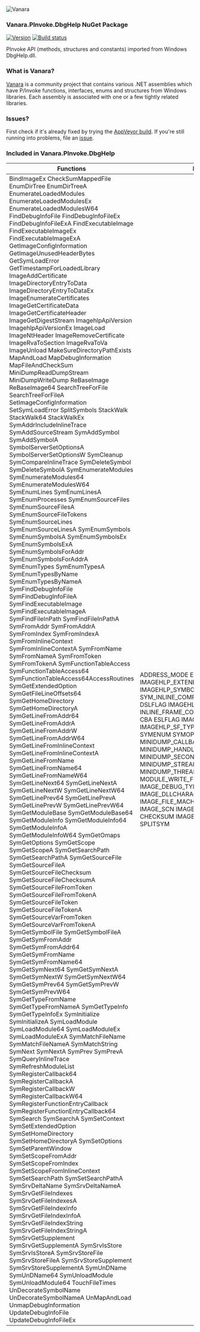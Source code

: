 ﻿![Vanara](https://raw.githubusercontent.com/dahall/Vanara/master/docs/icons/VanaraHeading.png)
### **Vanara.PInvoke.DbgHelp NuGet Package**
[![Version](https://img.shields.io/nuget/v/Vanara.PInvoke.DbgHelp?label=NuGet&style=flat-square)](https://github.com/dahall/Vanara/releases)
[![Build status](https://img.shields.io/appveyor/build/dahall/vanara?label=AppVeyor%20build&style=flat-square)](https://ci.appveyor.com/project/dahall/vanara)

PInvoke API (methods, structures and constants) imported from Windows DbgHelp.dll.

### **What is Vanara?**

[Vanara](https://github.com/dahall/Vanara) is a community project that contains various .NET assemblies which have P/Invoke functions, interfaces, enums and structures from Windows libraries. Each assembly is associated with one or a few tightly related libraries.

### **Issues?**

First check if it's already fixed by trying the [AppVeyor build](https://ci.appveyor.com/nuget/vanara-prerelease).
If you're still running into problems, file an [issue](https://github.com/dahall/Vanara/issues).

### **Included in Vanara.PInvoke.DbgHelp**

Functions | Enumerations | Structures
--- | --- | ---
BindImageEx CheckSumMappedFile EnumDirTree EnumDirTreeA EnumerateLoadedModules EnumerateLoadedModulesEx EnumerateLoadedModulesW64 FindDebugInfoFile FindDebugInfoFileEx FindDebugInfoFileExA FindExecutableImage FindExecutableImageEx FindExecutableImageExA GetImageConfigInformation GetImageUnusedHeaderBytes GetSymLoadError GetTimestampForLoadedLibrary ImageAddCertificate ImageDirectoryEntryToData ImageDirectoryEntryToDataEx ImageEnumerateCertificates ImageGetCertificateData ImageGetCertificateHeader ImageGetDigestStream ImagehlpApiVersion ImagehlpApiVersionEx ImageLoad ImageNtHeader ImageRemoveCertificate ImageRvaToSection ImageRvaToVa ImageUnload MakeSureDirectoryPathExists MapAndLoad MapDebugInformation MapFileAndCheckSum MiniDumpReadDumpStream MiniDumpWriteDump ReBaseImage ReBaseImage64 SearchTreeForFile SearchTreeForFileA SetImageConfigInformation SetSymLoadError SplitSymbols StackWalk StackWalk64 StackWalkEx SymAddrIncludeInlineTrace SymAddSourceStream SymAddSymbol SymAddSymbolA SymbolServerSetOptionsA SymbolServerSetOptionsW SymCleanup SymCompareInlineTrace SymDeleteSymbol SymDeleteSymbolA SymEnumerateModules SymEnumerateModules64 SymEnumerateModulesW64 SymEnumLines SymEnumLinesA SymEnumProcesses SymEnumSourceFiles SymEnumSourceFilesA SymEnumSourceFileTokens SymEnumSourceLines SymEnumSourceLinesA SymEnumSymbols SymEnumSymbolsA SymEnumSymbolsEx SymEnumSymbolsExA SymEnumSymbolsForAddr SymEnumSymbolsForAddrA SymEnumTypes SymEnumTypesA SymEnumTypesByName SymEnumTypesByNameA SymFindDebugInfoFile SymFindDebugInfoFileA SymFindExecutableImage SymFindExecutableImageA SymFindFileInPath SymFindFileInPathA SymFromAddr SymFromAddrA SymFromIndex SymFromIndexA SymFromInlineContext SymFromInlineContextA SymFromName SymFromNameA SymFromToken SymFromTokenA SymFunctionTableAccess SymFunctionTableAccess64 SymFunctionTableAccess64AccessRoutines SymGetExtendedOption SymGetFileLineOffsets64 SymGetHomeDirectory SymGetHomeDirectoryA SymGetLineFromAddr64 SymGetLineFromAddrA SymGetLineFromAddrW SymGetLineFromAddrW64 SymGetLineFromInlineContext SymGetLineFromInlineContextA SymGetLineFromName SymGetLineFromName64 SymGetLineFromNameW64 SymGetLineNext64 SymGetLineNextA SymGetLineNextW SymGetLineNextW64 SymGetLinePrev64 SymGetLinePrevA SymGetLinePrevW SymGetLinePrevW64 SymGetModuleBase SymGetModuleBase64 SymGetModuleInfo SymGetModuleInfo64 SymGetModuleInfoA SymGetModuleInfoW64 SymGetOmaps SymGetOptions SymGetScope SymGetScopeA SymGetSearchPath SymGetSearchPathA SymGetSourceFile SymGetSourceFileA SymGetSourceFileChecksum SymGetSourceFileChecksumA SymGetSourceFileFromToken SymGetSourceFileFromTokenA SymGetSourceFileToken SymGetSourceFileTokenA SymGetSourceVarFromToken SymGetSourceVarFromTokenA SymGetSymbolFile SymGetSymbolFileA SymGetSymFromAddr SymGetSymFromAddr64 SymGetSymFromName SymGetSymFromName64 SymGetSymNext64 SymGetSymNextA SymGetSymNextW SymGetSymNextW64 SymGetSymPrev64 SymGetSymPrevW SymGetSymPrevW64 SymGetTypeFromName SymGetTypeFromNameA SymGetTypeInfo SymGetTypeInfoEx SymInitialize SymInitializeA SymLoadModule SymLoadModule64 SymLoadModuleEx SymLoadModuleExA SymMatchFileName SymMatchFileNameA SymMatchString SymNext SymNextA SymPrev SymPrevA SymQueryInlineTrace SymRefreshModuleList SymRegisterCallback64 SymRegisterCallbackA SymRegisterCallbackW SymRegisterCallbackW64 SymRegisterFunctionEntryCallback SymRegisterFunctionEntryCallback64 SymSearch SymSearchA SymSetContext SymSetExtendedOption SymSetHomeDirectory SymSetHomeDirectoryA SymSetOptions SymSetParentWindow SymSetScopeFromAddr SymSetScopeFromIndex SymSetScopeFromInlineContext SymSetSearchPath SymSetSearchPathA SymSrvDeltaName SymSrvDeltaNameA SymSrvGetFileIndexes SymSrvGetFileIndexesA SymSrvGetFileIndexInfo SymSrvGetFileIndexInfoA SymSrvGetFileIndexString SymSrvGetFileIndexStringA SymSrvGetSupplement SymSrvGetSupplementA SymSrvIsStore SymSrvIsStoreA SymSrvStoreFile SymSrvStoreFileA SymSrvStoreSupplement SymSrvStoreSupplementA SymUnDName SymUnDName64 SymUnloadModule SymUnloadModule64 TouchFileTimes UnDecorateSymbolName UnDecorateSymbolNameA UnMapAndLoad UnmapDebugInformation UpdateDebugInfoFile UpdateDebugInfoFileEx  | ADDRESS_MODE EVENT_SEVERITY FRAME IMAGEHLP_EXTENDED_OPTIONS IMAGEHLP_SYMBOL_TYPE_INFO SYM_INLINE_COMP SYM_STKWALK UNDNAME DSLFLAG IMAGEHLP_GTI_FLAGS INLINE_FRAME_CONTEXT SYM_TYPE SYMFLAG CBA ESLFLAG IMAGEHLP_HD_TYPE IMAGEHLP_SF_TYPE SLMFLAG SSRVOPT SYMENUM SYMOPT SYMSEARCH SYMSTOREOPT MINIDUMP_CALLBACK_TYPE MINIDUMP_HANDLE_OBJECT_INFORMATION_TYPE MINIDUMP_SECONDARY_FLAGS MINIDUMP_STREAM_TYPE MINIDUMP_THREAD_INFO_FLAG MINIDUMP_TYPE MODULE_WRITE_FLAGS THREAD_WRITE_FLAGS IMAGE_DEBUG_TYPE IMAGE_DIRECTORY_ENTRY IMAGE_DLLCHARACTERISTICS IMAGE_FILE IMAGE_FILE_MACHINE IMAGE_OPTIONAL_MAGIC IMAGE_SCN IMAGE_SUBSYSTEM BINDOPTS CHECKSUM IMAGEHLP_STATUS_REASON SPLITSYM                                                                                                                                                                                  | ADDRESS ADDRESS64 API_VERSION IMAGE_DEBUG_INFORMATION IMAGEHLP_CBA_EVENT IMAGEHLP_CBA_READ_MEMORY IMAGEHLP_DEFERRED_SYMBOL_LOAD IMAGEHLP_DEFERRED_SYMBOL_LOAD64 IMAGEHLP_DEFERRED_SYMBOL_LOADW64 IMAGEHLP_DUPLICATE_SYMBOL64 IMAGEHLP_GET_TYPE_INFO_PARAMS IMAGEHLP_LINE IMAGEHLP_LINE64 IMAGEHLP_MODULE IMAGEHLP_MODULE64 IMAGEHLP_STACK_FRAME IMAGEHLP_SYMBOL IMAGEHLP_SYMBOL64 IMAGEHLP_SYMBOLW IMAGEHLP_SYMBOLW64 KDHELP KDHELP64 LOADED_IMAGE LOADED_IMAGE_UNSAFE MODLOAD_CVMISC MODLOAD_DATA OMAP SOURCEFILE SRCCODEINFO STACKFRAME STACKFRAME_EX STACKFRAME64 SYMBOL_INFO SYMBOL_INFO_V SYMSRV_INDEX_INFO TI_FINDCHILDREN_PARAMS CONTEXT CPU_INFORMATION MINIDUMP_CALLBACK_INFORMATION MINIDUMP_CALLBACK_INPUT MINIDUMP_CALLBACK_OUTPUT MINIDUMP_DIRECTORY MINIDUMP_EXCEPTION MINIDUMP_EXCEPTION_INFORMATION MINIDUMP_EXCEPTION_STREAM MINIDUMP_FUNCTION_TABLE_DESCRIPTOR MINIDUMP_FUNCTION_TABLE_STREAM MINIDUMP_HANDLE_DATA_STREAM MINIDUMP_HANDLE_DESCRIPTOR MINIDUMP_HANDLE_DESCRIPTOR_2 MINIDUMP_HANDLE_OBJECT_INFORMATION MINIDUMP_HANDLE_OPERATION_LIST MINIDUMP_HEADER MINIDUMP_INCLUDE_MODULE_CALLBACK MINIDUMP_INCLUDE_THREAD_CALLBACK MINIDUMP_IO_CALLBACK MINIDUMP_LOCATION_DESCRIPTOR MINIDUMP_MEMORY_DESCRIPTOR MINIDUMP_MEMORY_INFO MINIDUMP_MEMORY_INFO_LIST MINIDUMP_MEMORY_LIST MINIDUMP_MISC_INFO MINIDUMP_MISC_INFO_2 MINIDUMP_MODULE MINIDUMP_MODULE_CALLBACK MINIDUMP_MODULE_LIST MINIDUMP_READ_MEMORY_FAILURE_CALLBACK MINIDUMP_STRING MINIDUMP_SYSTEM_INFO MINIDUMP_THREAD MINIDUMP_THREAD_CALLBACK MINIDUMP_THREAD_EX MINIDUMP_THREAD_EX_CALLBACK MINIDUMP_THREAD_EX_LIST MINIDUMP_THREAD_INFO MINIDUMP_THREAD_INFO_LIST MINIDUMP_THREAD_LIST MINIDUMP_UNLOADED_MODULE MINIDUMP_UNLOADED_MODULE_LIST MINIDUMP_USER_STREAM MINIDUMP_USER_STREAM_INFORMATION MINIDUMP_VM_POST_READ_CALLBACK MINIDUMP_VM_PRE_READ_CALLBACK MINIDUMP_VM_QUERY_CALLBACK LIST_ENTRY FPO_DATA IMAGE_RUNTIME_FUNCTION_ENTRY IMAGE_COFF_SYMBOLS_HEADER IMAGE_DATA_DIRECTORY IMAGE_DEBUG_DIRECTORY IMAGE_EXPORT_DIRECTORY IMAGE_FILE_HEADER IMAGE_FUNCTION_ENTRY IMAGE_LOAD_CONFIG_CODE_INTEGRITY IMAGE_LOAD_CONFIG_DIRECTORY32 IMAGE_LOAD_CONFIG_DIRECTORY64 IMAGE_NT_HEADERS IMAGE_OPTIONAL_HEADER IMAGE_SECTION_HEADER X86CPUINFO OTHERCPUINFO <_DataDirectory>e__FixedBuffer MISC <Name>e__FixedBuffer                                                                                                                    
